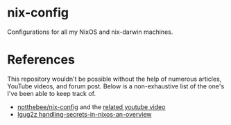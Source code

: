 # nix-config
Configurations for all my NixOS and nix-darwin machines.

# References
This repository wouldn't be possible without the help of numerous articles,
YouTube videos, and forum post. Below is a non-exhaustive list of the one's I've
been able to keep track of.

- [notthebee/nix-config](https://github.com/notthebee/nix-config) and the
[related youtube video](https://youtube.com/watch?v=f-x5cB6qCzA)
- [lgug2z handling-secrets-in-nixos-an-overview](https://lgug2z.com/articles/handling-secrets-in-nixos-an-overview/)
